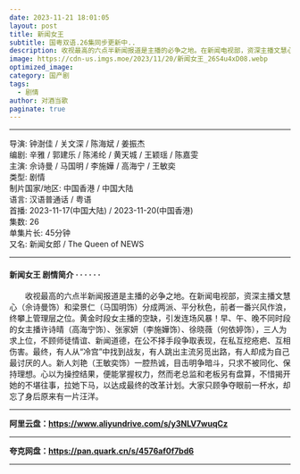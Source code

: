 ```yaml
---
date: 2023-11-21 18:01:05
layout: post
title: 新闻女王
subtitle: 国粤双语.26集同步更新中..
description: 收视最高的六点半新闻报道是主播的必争之地。在新闻电视部，资深主播文慧心（佘诗曼饰）和梁景仁（马国明饰）分成两派、平分秋色，前者一番兴风作浪，终攀上管理层之位...
image: https://cdn-us.imgs.moe/2023/11/20/新闻女王_26S4u4xD08.webp
optimized_image: 
category: 国产剧
tags:
  - 剧情
author: 对酒当歌
paginate: true
---
```


---

导演: 钟澍佳 / 关文深 / 陈海斌 / 姜振杰  
编剧: 辛雅 / 郭建乐 / 陈浠纶 / 黄天城 / 王颖瑶 / 陈嘉雯  
主演: 佘诗曼 / 马国明 / 李施嬅 / 高海宁 / 王敏奕  
类型: 剧情  
制片国家/地区: 中国香港 / 中国大陆  
语言: 汉语普通话 / 粤语  
首播: 2023-11-17(中国大陆) / 2023-11-20(中国香港)  
集数: 26  
单集片长: 45分钟  
又名: 新闻女郎 / The Queen of NEWS  

---

#### 新闻女王 剧情简介 · · · · · ·

　　收视最高的六点半新闻报道是主播的必争之地。在新闻电视部，资深主播文慧心（佘诗曼饰）和梁景仁（马国明饰）分成两派、平分秋色，前者一番兴风作浪，终攀上管理层之位。黄金时段女主播的空缺，引发连场风暴！早、午、晚不同时段的女主播许诗晴（高海宁饰）、张家妍（李施嬅饰）、徐晓薇（何依婷饰），三人为求上位，不顾师徒情谊、新闻道德，在公不择手段争取表现，在私互挖疮疤、互相伤害。最终，有人从“冷宫”中找到战友，有人跳出主流另觅出路，有人却成为自己最讨厌的人。新人刘艳（王敏奕饰）一腔热诚，目击明争暗斗，只求不被同化、保持理想。心以为操控结果，便能掌握权力，然而老总监和老板另有盘算，不惜揭开她的不堪往事，拉她下马，以达成最终的改革计划。大家只顾争夺眼前一杯水，却忘了身后原来有一片汪洋。

---

**阿里云盘：<https://www.aliyundrive.com/s/y3NLV7wuqCz>**

---

**夸克网盘：<https://pan.quark.cn/s/4576af0f7bd6>**

---
